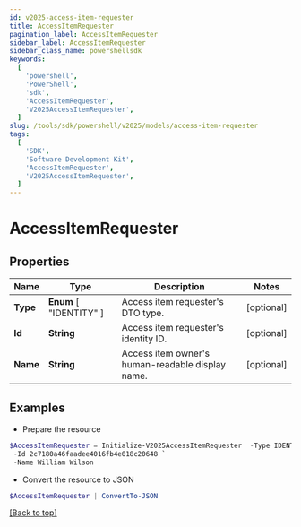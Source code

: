 ```yaml
---
id: v2025-access-item-requester
title: AccessItemRequester
pagination_label: AccessItemRequester
sidebar_label: AccessItemRequester
sidebar_class_name: powershellsdk
keywords:
  [
    'powershell',
    'PowerShell',
    'sdk',
    'AccessItemRequester',
    'V2025AccessItemRequester',
  ]
slug: /tools/sdk/powershell/v2025/models/access-item-requester
tags:
  [
    'SDK',
    'Software Development Kit',
    'AccessItemRequester',
    'V2025AccessItemRequester',
  ]
---
```


# AccessItemRequester

## Properties

| Name | Type | Description | Notes |
| --- | --- | --- | --- |
| **Type** | **Enum** [ "IDENTITY" ] | Access item requester's DTO type. | [optional] |
| **Id** | **String** | Access item requester's identity ID. | [optional] |
| **Name** | **String** | Access item owner's human-readable display name. | [optional] |

## Examples

- Prepare the resource

```powershell
$AccessItemRequester = Initialize-V2025AccessItemRequester  -Type IDENTITY `
 -Id 2c7180a46faadee4016fb4e018c20648 `
 -Name William Wilson
```

- Convert the resource to JSON

```powershell
$AccessItemRequester | ConvertTo-JSON
```

[[Back to top]](#)
